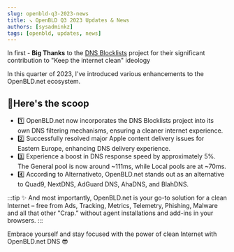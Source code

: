 ```yaml
---
slug: openbld-q3-2023-news
title: ↘ OpenBLD Q3 2023 Updates & News
authors: [sysadminkz]
tags: [openbld, updates, news]
---
```


In first - **Big Thanks** to the [DNS Blocklists](https://github.com/hagezi/dns-blocklists) project for their significant contribution to "Keep the internet clean" ideology

In this quarter of 2023, I've introduced various enhancements to the OpenBLD.net ecosystem.

## 🔻Here's the scoop

- 1️⃣ OpenBLD.net now incorporates the DNS Blocklists project into its own DNS filtering mechanisms, ensuring a cleaner internet experience.
- 2️⃣ Successfully resolved major Apple content delivery issues for Eastern Europe, enhancing DNS delivery experience.
- 3️⃣ Experience a boost in DNS response speed by approximately 5%. The General pool is now around ~111ms, while Local pools are at ~70ms.
- 4️⃣ According to Alternativeto, OpenBLD.net stands out as an alternative to Quad9, NextDNS, AdGuard DNS, AhaDNS, and BlahDNS.

:::tip
✨ And most importantly, OpenBLD.net is your go-to solution for a clean Internet – free from Ads, Tracking, Metrics, Telemetry, Phishing, Malware and all that other "Crap.” without agent installations and add-ins in your browsers.
:::

Embrace yourself and stay focused with the power of clean Internet with OpenBLD.net DNS 😎 

